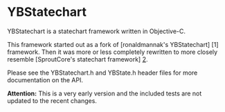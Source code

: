YBStatechart
============

YBStatechart is a statechart framework written in Objective-C.

This framework started out as a fork of [ronaldmannak's YBStatechart] [1] framework. Then it was more or less completely rewritten to more closely resemble [SproutCore's statechart framework] [2].

Please see the YBStatechart.h and YBState.h header files for more documentation on the API.

**Attention:** This is a very early version and the included tests are not updated to the recent changes.

[2]: https://github.com/ronaldmannak/YBStatechart
[3]: https://github.com/FrozenCanuck/Ki
